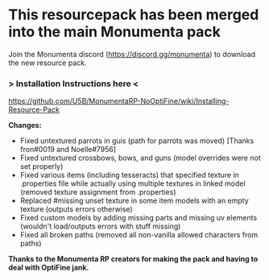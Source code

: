 # This resourcepack has been merged into the main Monumenta pack
Join the Monumenta discord (https://discord.gg/monumenta) to download the new resource pack.

### > Installation Instructions here <  
https://github.com/U5B/MonumentaRP-NoOptiFine/wiki/Installing-Resource-Pack  

**Changes:**  
* Fixed untextured parrots in guis (path for parrots was moved) [Thanks fron#0019 and Noelle#7956]  
* Fixed untextured crossbows, bows, and guns (model overrides were not set properly)  
* Fixed various items (including tesseracts) that specified texture in .properties file while actually using multiple textures in linked model (removed texture assignment from .properties)
* Replaced #missing unset texture in some item models with an empty texture (outputs errors otherwise)
* Fixed custom models by adding missing parts and missing uv elements (wouldn't load/outputs errors with stuff missing)  
* Fixed all broken paths (removed all non-vanilla allowed characters from paths)
  
**Thanks to the Monumenta RP creators for making the pack and having to deal with OptiFine jank.**  

